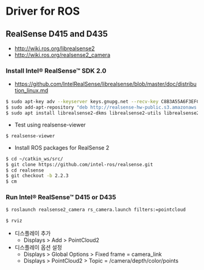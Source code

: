 # Driver for ROS

## RealSense D415 and D435
- http://wiki.ros.org/librealsense2
- http://wiki.ros.org/realsense2_camera

### Install Intel® RealSense™ SDK 2.0
- https://github.com/IntelRealSense/librealsense/blob/master/doc/distribution_linux.md
```bash
$ sudo apt-key adv --keyserver keys.gnupg.net --recv-key C8B3A55A6F3EFCDE || sudo apt-key adv --keyserver hkp://keyserver.ubuntu.com:80 --recv-key C8B3A55A6F3EFCDE
$ sudo add-apt-repository "deb http://realsense-hw-public.s3.amazonaws.com/Debian/apt-repo xenial main" -u
$ sudo apt install librealsense2-dkms librealsense2-utils librealsense2-dev
```
- Test using realsense-viewer
```bash
$ realsense-viewer
```
- Install ROS packages for RealSense 2
```bash
$ cd ~/catkin_ws/src/
$ git clone https://github.com/intel-ros/realsense.git
$ cd realsense
$ git checkout -b 2.2.3
$ cm
```

### Run Intel® RealSense™ D415 or D435
```bash
$ roslaunch realsense2_camera rs_camera.launch filters:=pointcloud
```
```bash
$ rviz
```
- 디스플레이 추가
  - Displays > Add > PointCloud2
- 디스플레이 옵션 설정
  - Displays > Global Options > Fixed frame = camera_link
  - Displays > PointCloud2 > Topic = /camera/depth/color/points


